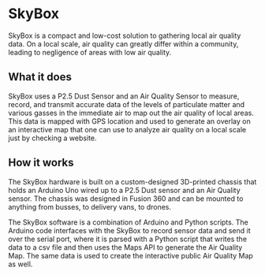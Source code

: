 # SkyBox

SkyBox is a compact and low-cost solution to gathering local air quality data. On a local scale, air quality can greatly differ within a community, leading to negligence of areas with low air quality.

## What it does

SkyBox uses a P2.5 Dust Sensor and an Air Quality Sensor to measure, record, and transmit accurate data of the levels of particulate matter and various gasses in the immediate air to map out the air quality of local areas. This data is mapped with GPS location and used to generate an overlay on an interactive map that one can use to analyze air quality on a local scale just by checking a website.

## How it works

The SkyBox hardware is built on a custom-designed 3D-printed chassis that holds an Arduino Uno wired up to a P2.5 Dust sensor and an Air Quality sensor. The chassis was designed in Fusion 360 and can be mounted to anything from busses, to delivery vans, to drones.

The SkyBox software is a combination of Arduino and Python scripts. The Arduino code interfaces with the SkyBox to record sensor data and send it over the serial port, where it is parsed with a Python script that writes the data to a csv file and then uses the Maps API to generate the Air Quality Map. The same data is used to create the interactive public Air Quality Map as well.

